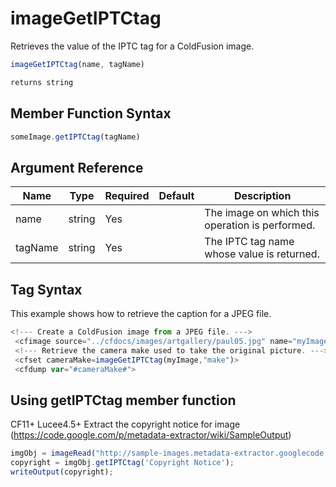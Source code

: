 # imageGetIPTCtag

 Retrieves the value of the IPTC tag for a ColdFusion image.

```javascript
imageGetIPTCtag(name, tagName)
```

```javascript
returns string
```

## Member Function Syntax

```javascript
someImage.getIPTCtag(tagName)
```

## Argument Reference

| Name | Type | Required | Default | Description |
| --- | --- | --- | --- | --- |
| name | string | Yes |  | The image on which this operation is performed. |
| tagName | string | Yes |  | The IPTC tag name whose value is returned. |

## Tag Syntax

This example shows how to retrieve the caption for a JPEG file.

```javascript
<!--- Create a ColdFusion image from a JPEG file. ---> 
 <cfimage source="../cfdocs/images/artgallery/paul05.jpg" name="myImage" action="read"> 
 <!--- Retrieve the camera make used to take the original picture. ---> 
 <cfset cameraMake=imageGetIPTCtag(myImage,"make")> 
 <cfdump var="#cameraMake#">
```

## Using getIPTCtag member function

CF11+ Lucee4.5+ Extract the copyright notice for image (https://code.google.com/p/metadata-extractor/wiki/SampleOutput)

```javascript
imgObj = imageRead("http://sample-images.metadata-extractor.googlecode.com/git/FujiFilm%20FinePixS1Pro%20(1).jpg");
copyright = imgObj.getIPTCtag('Copyright Notice');
writeOutput(copyright);
```
